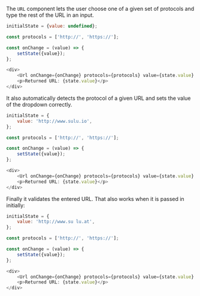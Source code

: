 The `URL` component lets the user choose one of a given set of protocols and type the rest of the URL in an input.

```javascript
initialState = {value: undefined};

const protocols = ['http://', 'https://'];

const onChange = (value) => {
    setState({value});
};

<div>
    <Url onChange={onChange} protocols={protocols} value={state.value} />
    <p>Returned URL: {state.value}</p>
</div>
```

It also automatically detects the protocol of a given URL and sets the value of the dropdown correctly.

```javascript
initialState = {
    value: 'http://www.sulu.io',
};

const protocols = ['http://', 'https://'];

const onChange = (value) => {
    setState({value});
};

<div>
    <Url onChange={onChange} protocols={protocols} value={state.value} />
    <p>Returned URL: {state.value}</p>
</div>
```

Finally it validates the entered URL. That also works when it is passed in initially:

```javascript
initialState = {
    value: 'http://www.su lu.at',
};

const protocols = ['http://', 'https://'];

const onChange = (value) => {
    setState({value});
};

<div>
    <Url onChange={onChange} protocols={protocols} value={state.value} />
    <p>Returned URL: {state.value}</p>
</div>
```
